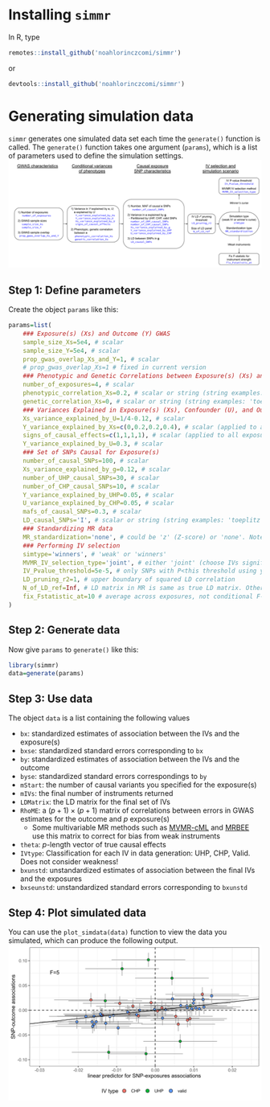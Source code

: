 # Installing `simmr`
In R, type
```R
remotes::install_github('noahlorinczcomi/simmr')
```
or
```R
devtools::install_github('noahlorinczcomi/simmr')
```
# Generating simulation data
`simmr` generates one simulated data set each time the `generate()` function is called. The `generate()` function takes one argument (`params`), which is a list of parameters used to define the simulation settings.
![](https://github.com/noahlorinczcomi/simmr/blob/main/simmr_flowchart.svg)

## Step 1: Define parameters
Create the object `params` like this:
```R
params=list(
    ### Exposure(s) (Xs) and Outcome (Y) GWAS
    sample_size_Xs=5e4, # scalar
    sample_size_Y=5e4, # scalar
    prop_gwas_overlap_Xs_and_Y=1, # scalar
    # prop_gwas_overlap_Xs=1 # fixed in current version
    ### Phenotypic and Genetic Correlations between Exposure(s) (Xs) and Outcome (Y)
    number_of_exposures=4, # scalar
    phenotypic_correlation_Xs=0.2, # scalar or string (string examples: 'toeplitz','ar1(0.5)')
    genetic_correlation_Xs=0, # scalar or string (string examples: 'toeplitz','ar1(0.5)')
    ### Variances Explained in Exposure(s) (Xs), Confounder (U), and Outcome (U)
    Xs_variance_explained_by_U=1/4-0.12, # scalar
    Y_variance_explained_by_Xs=c(0,0.2,0.2,0.4), # scalar (applied to all exposures) or p-length vector
    signs_of_causal_effects=c(1,1,1,1), # scalar (applied to all exposures) or p-length vector of mixed 1's and -1's
    Y_variance_explained_by_U=0.3, # scalar
    ### Set of SNPs Causal for Exposure(s) 
    number_of_causal_SNPs=100, # scalar
    Xs_variance_explained_by_g=0.12, # scalar
    number_of_UHP_causal_SNPs=30, # scalar
    number_of_CHP_causal_SNPs=10, # scalar
    Y_variance_explained_by_UHP=0.05, # scalar
    U_variance_explained_by_CHP=0.05, # scalar
    mafs_of_causal_SNPs=0.3, # scalar
    LD_causal_SNPs='I', # scalar or string (string examples: 'toeplitz','ar1(0.5)', or 'I')
    ### Standardizing MR data
    MR_standardization='none', # could be 'z' (Z-score) or 'none'. Note that all genotypes and phenotypes are already standardized
    ### Performing IV selection
    simtype='winners', # 'weak' or 'winners'
    MVMR_IV_selection_type='joint', # either 'joint' (choose IVs significant in a p-degree of freedom joint test) or 'union' (union set of univariate association tests). Ignore if performing UVMR
    IV_Pvalue_threshold=5e-5, # only SNPs with P<this threshold using your choice of MVMR_IV_selection_type test will be considered as IVs
    LD_pruning_r2=1, # upper boundary of squared LD correlation
    N_of_LD_ref=Inf, # LD matrix in MR is same as true LD matrix. Otherwise put a size of the ref panel (eg `20000` to represent 20k individuals)
    fix_Fstatistic_at=10 # average across exposures, not conditional F-statistics
)
```

## Step 2: Generate data
Now give `params` to `generate()` like this:
```R
library(simmr)
data=generate(params)
```

## Step 3: Use data
The object `data` is a list containing the following values
- `bx`: standardized estimates of association between the IVs and the exposure(s)
- `bxse`: standardized standard errors corresponding to `bx`
- `by`: standardized estimates of association between the IVs and the outcome
- `byse`: standardized standard errors correspondings to `by`
- `mStart`: the number of causal variants you specified for the exposure(s)
- `mIVs`: the final number of instruments returned
- `LDMatrix`: the LD matrix for the final set of IVs
- `RhoME`: a $(p+1)\times(p+1)$ matrix of correlations between errors in GWAS estimates for the outcome and $p$ exposure(s)
    - Some multivariable MR methods such as [MVMR-cML](https://doi.org/10.1016/j.ajhg.2023.02.014) and [MRBEE](https://doi.org/10.1101/2023.01.10.523480) use this matrix to correct for bias from weak instruments
- `theta`: $p$-length vector of true causal effects
- `IVtype`: Classification for each IV in data generation: UHP, CHP, Valid. Does not consider weakness!
- `bxunstd`: unstandardized estimates of association between the final IVs and the exposures 
- `bxseunstd`: unstandardized standard errors corresponding to `bxunstd`

## Step 4: Plot simulated data
You can use the `plot_simdata(data)` function to view the data you simulated, which can produce the following output.
![](https://github.com/noahlorinczcomi/simmr/blob/main/example_plotsimdata.svg)  